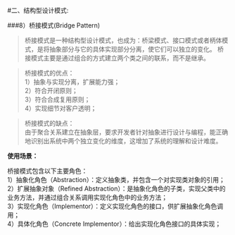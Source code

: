 #二、结构型设计模式:

###8）桥接模式(Bridge Pattern)

> 桥接模式是一种结构型设计模式，也成为：桥梁模式、接口模式或者柄体模式，是将抽象部分与它的具体实现部分分离，使它们可以独立的变化。
> 桥接模式主要是通过组合的方式建立两个类之间的联系，而不是继承。


> 桥接模式的优点：   
> 1）抽象与实现分离，扩展能力强；   
> 2）符合开闭原则；   
> 3）符合合成复用原则；   
> 4）实现细节对客户透明；
 
 
> 桥接模式的缺点：   
>由于聚合关系建立在抽象层，要求开发者针对抽象进行设计与编程，能正确地识别出系统中两个独立变化的维度，这增加了系统的理解和设计难度。



**使用场景：**

桥接模式包含以下主要角色：   
1）抽象化角色（Abstraction）：定义抽象类，并包含一个对实现类对象的引用；   
2）扩展抽象对象（Refined Abstraction）：是抽象化角色的子类，实现父类中的业务方法，并通过组合关系调用实现化角色中的业务方法；   
3）实现化角色（Implementor）：定义实现化角色的接口，供扩展抽象化角色调用；   
4）具体化角色（Concrete Implementor）：给出实现化角色接口的具体实现；   





